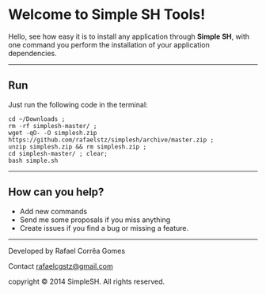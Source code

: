 Welcome to Simple SH Tools!
=====================


Hello, see how easy it is to install any application through **Simple SH**, with one command you perform the installation of your application dependencies.


----------
 <i class="icon-cog"></i>**Run**
------------

Just run the following code in the terminal:


    cd ~/Downloads ;
    rm -rf simplesh-master/ ;
    wget -qO- -O simplesh.zip https://github.com/rafaelstz/simplesh/archive/master.zip ;
    unzip simplesh.zip && rm simplesh.zip ;
    cd simplesh-master/ ; clear;
    bash simple.sh

----------
**<i class="icon-upload"></i> How can you help?**
------------

 - Add new commands
 - Send me some proposals if you miss anything
 - Create issues if you find a bug or missing a feature.


----------
<i class="icon-pencil"></i> Developed by Rafael Corrêa Gomes

<i class="icon-share"></i> Contact rafaelcgstz@gmail.com

copyright © 2014 SimpleSH. All rights reserved.
